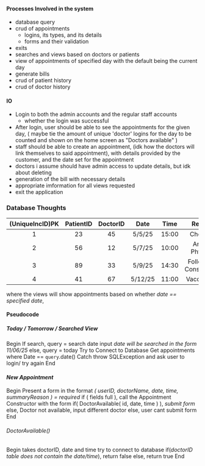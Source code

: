#### Processes Involved in the system

- database query
- crud of appointments
  - logins, its types, and its details
  - forms and their validation
- exits
- searches and views based on doctors or patients
- view of appointments of specified day with the default being the current day
- generate bills
- crud of patient history
- crud of doctor history

#### IO

- Login to both the admin accounts and the regular staff accounts
  - whether the login was successful
- After login, user should be able to see the appointments for the given day, ( maybe tie the amount of unique 'doctor' logins for the day to be counted and shown on the home screen as "Doctors available" )
- staff should be able to create an appointment, (idk how the doctors will link themselves to said appointment), with details provided by the customer, and the date set for the appointment
- doctors i assume should have admin access to update details, but idk about deleting
- generation of the bill with necessary details
- appropriate imformation for all views requested
- exit the application

### Database Thoughts

| (UniqueIncID)PK | PatientID | DoctorID |  Date   | Time  |         Reason         |
| :-------------: | :-------: | :------: | :-----: | :---: | :--------------------: |
|        1        |    23     |    45    | 5/5/25  | 15:00 |        Checkup         |
|        2        |    56     |    12    | 5/7/25  | 10:00 |    Annual Physical     |
|        3        |    89     |    33    | 5/9/25  | 14:30 | Follow-up Consultation |
|        4        |    41     |    67    | 5/12/25 | 11:00 |      Vaccination       |

where the views will show appointments based on whether _date == specified date_,

#### Pseudocode

##### _Today / Tomorrow / Searched View_

Begin
If search, query = search date input
_date will be searched in the form 11/06/25_
else, query = today
Try to Connect to Database
Get appointments where Date == `query`.date()
Catch
throw SQLException and ask user to login/ try again
End

#### _New Appointment_

Begin
Present a form in the format
_( userID, doctorName, date, time, summaryReason ) = required_
if ( fields full ),
call the Appointment Constructor with the form
if( DoctorAvailable( id, date, time ) ), _submit form_
else, Doctor not available, input different doctor
else, user cant submit form
End

###### DoctorAvailable()

Begin
takes doctorID, date and time
try to connect to database
if(_doctorID table does not contain the date/time_),
return false
else, return true
End
